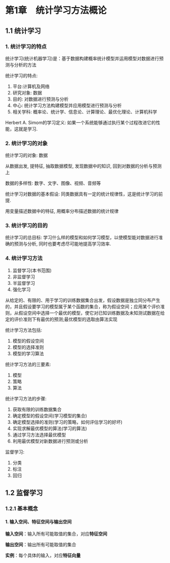 # 第1章　统计学习方法概论

## 1.1 统计学习

### 1. 统计学习的特点

统计学习(统计机器学习)是：基于数据构建概率统计模型并运用模型对数据进行预测与分析的方法

统计学习的特点:

1. 平台:计算机及网络
2. 研究对象: 数据
3. 目的: 对数据进行预测与分析
4. 中心: 统计学习方法构建模型并应用模型进行预测与分析
5. 相关学科: 概率论、统计学、信息论、计算理论、最优化理论、计算机科学

Herbert A. Simom的学习定义: 如果一个系统能够通过执行某个过程改进它的性能，这就是学习.

### 2. 统计学习的对象

统计学习的对象: 数据

从数据出发, 提特征, 抽取数据模型, 发现数据中的知识, 回到对数据的分析与预测上

数据的多样性: 数字、文字、图像、视频、音频等

统计学习对数据的基本假设: 同类数据具有一定的统计规律性，这是统计学习的前提.

用变量描述数据中的特征, 用概率分布描述数据的统计规律

### 3. 统计学习的目的

统计学习的总目标: 学习什么样的模型和如何学习模型，以使模型能对数据进行准确的预测与分析, 同时也要考虑尽可能地提高学习效率.

### 4. 统计学习方法

1. 监督学习(本书范围)
2. 非监督学习
3. 半监督学习
4. 强化学习

从给定的、有限的、用于学习的训练数据集合出发，假设数据是独立同分布产生的，并且假设要学习的模型属于某个函数的集合，称为假设空间；应用某个评价准则，从假设空间中选择一个最优的模型，使它对已知训练数据及未知测试数据在给定的评价准则下有最优的预测;最优模型的选取由算法实现

统计学习方法包括:

1. 模型的假设空间
2. 模型的选择准则
3. 模型的学习算法

统计学习方法的三要素:

1. 模型
2. 策略
3. 算法

统计学习方法的步骤:

1. 获取有限的训练数据集合
2. 确定模型的假设空间(学习模型的集合)
3. 确定模型选择的准则(学习的策略，如何评估学习的好坏)
4. 实现求解最优模型的算法(学习的算法)
5. 通过学习方法选择最优模型
6. 利用最优模型对新数据进行预测或分析

监督学习:

1. 分类
2. 标注
3. 回归

## 1.2 监督学习

### 1.2.1 基本概念

#### 1. 输入空间、特征空间与输出空间

**输入空间**：输入所有可能取值的集合，对应**特征空间**

**输出空间**：输出所有可能取值的集合

**实例**：每个具体的输入，对应**特征向量**



